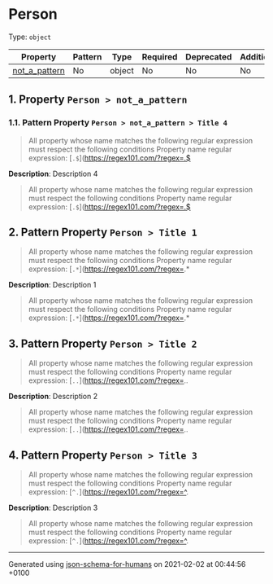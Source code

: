 

# Person

Type: `object`

| Property | Pattern | Type | Required | Deprecated | Additional | Description |
| -------- | ------- | ---- | -------- | ---------- | ---------- | ----------- |
| [not_a_pattern](#not_a_pattern)|No|object|No|No| No||| [.*](#pattern1)|Yes|object|No|No| No|Description 1|| [..](#pattern2)|Yes|object|No|No| No|Description 2|| [^.](#pattern3)|Yes|object|No|No| No|Description 3|

##  <a name="not_a_pattern"></a>1.  Property `Person > not_a_pattern`

###  <a name="not_a_pattern_pattern1"></a>1.1. Pattern Property `Person > not_a_pattern > Title 4`
> All property whose name matches the following regular expression must respect the following conditions
  Property name regular expression: 
[`.$`](https://regex101.com/?regex=.$

**Description**:  Description 4
> All property whose name matches the following regular expression must respect the following conditions
  Property name regular expression: 
[`.$`](https://regex101.com/?regex=.$

##  <a name="pattern1"></a>2. Pattern Property `Person > Title 1`
> All property whose name matches the following regular expression must respect the following conditions
  Property name regular expression: 
[`.*`](https://regex101.com/?regex=.*

**Description**:  Description 1
> All property whose name matches the following regular expression must respect the following conditions
  Property name regular expression: 
[`.*`](https://regex101.com/?regex=.*

##  <a name="pattern2"></a>3. Pattern Property `Person > Title 2`
> All property whose name matches the following regular expression must respect the following conditions
  Property name regular expression: 
[`..`](https://regex101.com/?regex=..

**Description**:  Description 2
> All property whose name matches the following regular expression must respect the following conditions
  Property name regular expression: 
[`..`](https://regex101.com/?regex=..

##  <a name="pattern3"></a>4. Pattern Property `Person > Title 3`
> All property whose name matches the following regular expression must respect the following conditions
  Property name regular expression: 
[`^.`](https://regex101.com/?regex=^.

**Description**:  Description 3
> All property whose name matches the following regular expression must respect the following conditions
  Property name regular expression: 
[`^.`](https://regex101.com/?regex=^.

----------------------------------------------------------------------------------------------------------------------------
Generated using [json-schema-for-humans](https://github.com/coveooss/json-schema-for-humans) on 2021-02-02 at 00:44:56 +0100